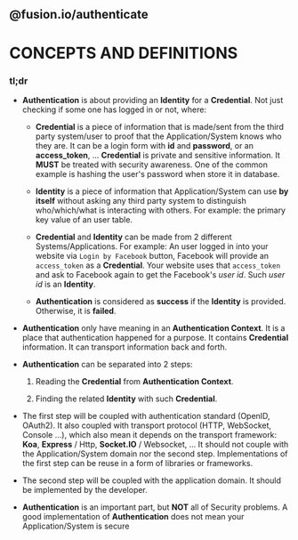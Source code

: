 @fusion.io/authenticate
-----------------------

# CONCEPTS AND DEFINITIONS

### tl;dr

 - **Authentication** is about providing an **Identity** for a **Credential**.
 Not just checking if some one has logged in or not, where:

    - **Credential** is a piece of information that is made/sent from the third party system/user to proof that the Application/System knows who they are.
    It can be a login form with **id** and **password**, or an **access_token**, ...
    **Credential** is private and sensitive information. It **MUST** be treated with security awareness.
    One of the common example is hashing the user's password when store it in database.

    - **Identity** is a piece of information that Application/System can use **by itself** without asking any third party system to distinguish who/which/what is interacting with others.
    For example: the primary key value of an user table.

    - **Credential** and **Identity** can be made from 2 different Systems/Applications.
    For example: An user logged in into your website via `Login by Facebook` button,
    Facebook will provide an `access_token` as a **Credential**.
    Your website uses that `access_token` and ask to Facebook again to get the Facebook's *user id*. Such *user id* is an **Identity**.

    - **Authentication** is considered as **success** if the **Identity** is provided. Otherwise, it is **failed**.

 - **Authentication** only have meaning in an **Authentication Context**.
 It is a place that authentication happened for a purpose.
 It contains **Credential** information.
 It can transport information back and forth.

 - **Authentication** can be separated into 2 steps:

    1. Reading the **Credential** from **Authentication Context**.

    2. Finding the related **Identity** with such **Credential**.

 - The first step will be coupled with authentication standard (OpenID, OAuth2).
 It also coupled with transport protocol (HTTP, WebSocket, Console ...),
 which also mean it depends on the transport framework: **Koa**, **Express** / Http, **Socket.IO** / Websocket, ...
 It should not couple with the Application/System domain nor the second step.
 Implementations of the first step can be reuse in a form of libraries or frameworks.

 - The second step will be coupled with the application domain. It should be implemented by the developer.


 - **Authentication** is an important part, but **NOT** all of Security problems.
 A good implementation of **Authentication** does not mean your Application/System is secure
